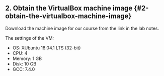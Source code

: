 ## 2. Obtain the VirtualBox machine image {#2-obtain-the-virtualbox-machine-image}

Download the machine image for our course from the link in the lab notes. 

The settings of the VM:

* OS: XUbuntu 18.04.1 LTS \(32-bit\)
* CPU: 4
* Memory: 1 GB
* Disk: 10 GB
* GCC: 7.4.0



